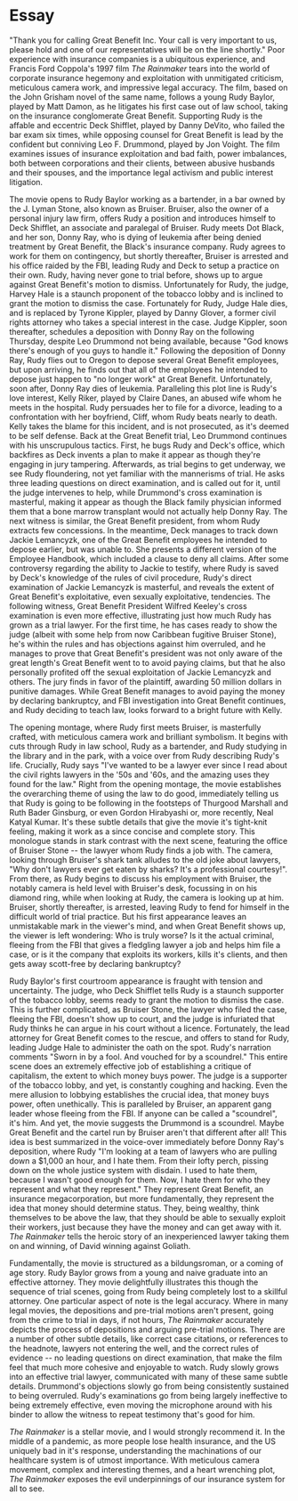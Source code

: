 # Essay

"Thank you for calling Great Benefit Inc. Your call is very important to us, please hold and one of our representatives will be on the line shortly." Poor experience with insurance companies is a ubiquitous experience, and Francis Ford Coppola's 1997 film _The Rainmaker_ tears into the world of corporate insurance hegemony and exploitation with unmitigated criticism, meticulous camera work, and impressive legal accuracy. The film, based on the John Grisham novel of the same name, follows a young Rudy Baylor, played by Matt Damon, as he litigates his first case out of law school, taking on the insurance conglomerate Great Benefit. Supporting Rudy is the affable and eccentric Deck Shifflet, played by Danny DeVito, who failed the bar exam six times, while opposing counsel for Great Benefit is lead by the confident but conniving Leo F. Drummond, played by Jon Voight. The film examines issues of insurance exploitation and bad faith, power imbalances, both between corporations and their clients, between abusive husbands and their spouses, and the importance legal activism and public interest litigation.

The movie opens to Rudy Baylor working as a bartender, in a bar owned by the J. Lyman Stone, also known as Bruiser. Bruiser, also the owner of a personal injury law firm, offers Rudy a position and introduces himself to Deck Shifflet, an associate and paralegal of Bruiser. Rudy meets Dot Black, and her son, Donny Ray, who is dying of leukemia after being denied treatment by Great Benefit, the Black's insurance company. Rudy agrees to work for them on contingency, but shortly thereafter, Bruiser is arrested and his office raided by the FBI, leading Rudy and Deck to setup a practice on their own. Rudy, having never gone to trial before, shows up to argue against Great Benefit's motion to dismiss. Unfortunately for Rudy, the judge, Harvey Hale is a staunch proponent of the tobacco lobby and is inclined to grant the motion to dismiss the case. Fortunately for Rudy, Judge Hale dies, and is replaced by Tyrone Kippler, played by Danny Glover, a former civil rights attorney who takes a special interest in the case. Judge Kippler, soon thereafter, schedules a deposition with Donny Ray on the following Thursday, despite Leo Drummond not being available, because "God knows there's enough of you guys to handle it." Following the deposition of Donny Ray, Rudy flies out to Oregon to depose several Great Benefit employees, but upon arriving, he finds out that all of the employees he intended to depose just happen to "no longer work" at Great Benefit. Unfortunately, soon after, Donny Ray dies of leukemia. Paralleling this plot line is Rudy's love interest, Kelly Riker, played by Claire Danes, an abused wife whom he meets in the hospital. Rudy persuades her to file for a divorce, leading to a confrontation with her boyfriend, Cliff, whom Rudy beats nearly to death. Kelly takes the blame for this incident, and is not prosecuted, as it's deemed to be self defense. Back at the Great Benefit trial, Leo Drummond continues with his unscrupulous tactics. First, he bugs Rudy and Deck's office, which backfires as Deck invents a plan to make it appear as though they're engaging in jury tampering. Afterwards, as trial begins to get underway, we see Rudy floundering, not yet familiar with the mannerisms of trial. He asks three leading questions on direct examination, and is called out for it, until the judge intervenes to help, while Drummond's cross examination is masterful, making it appear as though the Black family physician informed them that a bone marrow transplant would not actually help Donny Ray. The next witness is similar, the Great Benefit president, from whom Rudy extracts few concessions. In the meantime, Deck manages to track down Jackie Lemancyzk, one of the Great Benefit employees he intended to depose earlier, but was unable to. She presents a different version of the Employee Handbook, which included a clause to deny all claims. After some controversy regarding the ability to Jackie to testify, where Rudy is saved by Deck's knowledge of the rules of civil procedure, Rudy's direct examination of Jackie Lemancyzk is masterful, and reveals the extent of Great Benefit's exploitative, even sexually exploitative, tendencies. The following witness, Great Benefit President Wilfred Keeley's cross examination is even more effective, illustrating just how much Rudy has grown as a trial lawyer. For the first time, he has cases ready to show the judge (albeit with some help from now Caribbean fugitive Bruiser Stone), he's within the rules and has objections against him overruled, and he manages to prove that Great Benefit's president was not only aware of the great length's Great Benefit went to to avoid paying claims, but that he also personally profited off the sexual exploitation of Jackie Lemancyzk and others. The jury finds in favor of the plaintiff, awarding 50 million dollars in punitive damages. While Great Benefit manages to avoid paying the money by declaring bankruptcy, and FBI investigation into Great Benefit continues, and Rudy deciding to teach law, looks forward to a bright future with Kelly.


The opening montage, where Rudy first meets Bruiser, is masterfully crafted, with meticulous camera work and brilliant symbolism. It begins with cuts through Rudy in law school, Rudy as a bartender, and Rudy studying in the library and in the park, with a voice over from Rudy describing Rudy's life. Crucially, Rudy says "I've wanted to be a lawyer ever since I read about the civil rights lawyers in the '50s and '60s, and the amazing uses they found for the law." Right from the opening montage, the movie establishes the overarching theme of using the law to do good, immediately telling us that Rudy is going to be following in the footsteps of Thurgood Marshall and Ruth Bader Ginsburg, or even Gordon Hirabyashi or, more recently, Neal Katyal Kumar. It's these subtle details that give the movie it's tight-knit feeling, making it work as a since concise and complete story. This monologue stands in stark contrast with the next scene, featuring the office of Bruiser Stone -- the lawyer whom Rudy finds a job with. The camera, looking through Bruiser's shark tank alludes to the old joke about lawyers, "Why don't lawyers ever get eaten by sharks? It's a professional courtesy!". From there, as Rudy begins to discuss his employment with Bruiser, the notably camera is held level with Bruiser's desk, focussing in on his diamond ring, while when looking at Rudy, the camera is looking up at him. Bruiser, shortly thereafter, is arrested, leaving Rudy to fend for himself in the difficult world of trial practice. But his first appearance leaves an unmistakable mark in the viewer's mind, and when Great Benefit shows up, the viewer is left wondering: Who is truly worse? Is it the actual criminal, fleeing from the FBI that gives a fledgling lawyer a job and helps him file a case, or is it the company that exploits its workers, kills it's clients, and then gets away scott-free by declaring bankruptcy?

Rudy Baylor's first courtroom appearance is fraught with tension and uncertainty. The judge, who Deck Shifflet tells Rudy is a staunch supporter of the tobacco lobby, seems ready to grant the motion to dismiss the case. This is further complicated, as Bruiser Stone, the lawyer who filed the case, fleeing the FBI, doesn't show up to court, and the judge is infuriated that Rudy thinks he can argue in his court without a licence. Fortunately, the lead attorney for Great Benefit comes to the rescue, and offers to stand for Rudy, leading Judge Hale to administer the oath on the spot. Rudy's narration comments "Sworn in by a fool. And vouched for by a scoundrel." This entire scene does an extremely effective job of establishing a critique of capitalism, the extent to which money buys power. The judge is a supporter of the tobacco lobby, and yet, is constantly coughing and hacking. Even the mere allusion to lobbying establishes the crucial idea, that money buys power, often unethically. This is paralleled by Bruiser, an apparent gang leader whose fleeing from the FBI. If anyone can be called a "scoundrel", it's him. And yet, the movie suggests the Drummond is a scoundrel. Maybe Great Benefit and the cartel run by Bruiser aren't that different after all! This idea is best summarized in the voice-over immediately before Donny Ray's deposition, where Rudy "I'm looking at a team of lawyers who are pulling down a $1,000 an hour, and I hate them.  From their lofty perch, pissing down on the whole justice system with disdain.  I used to hate them, because I wasn't good enough for them.  Now, I hate them for who they represent and what they represent." They represent Great Benefit, an insurance megacorporation, but more fundamentally, they represent the idea that money should determine status. They, being wealthy, think themselves to be above the law, that they should be able to sexually exploit their workers, just because they have the money and can get away with it. _The Rainmaker_ tells the heroic story of an inexperienced lawyer taking them on and winning, of David winning against Goliath. 

Fundamentally, the movie is structured as a bildungsroman, or a coming of age story.  Rudy Baylor grows from a young and naive graduate into an effective attorney. They movie delightfully illustrates this though the sequence of trial scenes, going from Rudy being completely lost to a skillful attorney. One particular aspect of note is the legal accuracy. Where in many legal movies, the depositions and pre-trial motions aren't present, going from the crime to trial in days, if not hours, _The Rainmaker_ accurately depicts the process of depositions and arguing pre-trial motions. There are a number of other subtle details, like correct case citations, or references to the headnote, lawyers not entering the well, and the correct rules of evidence -- no leading questions on direct examination, that make the film feel that much more cohesive and enjoyable to watch. Rudy slowly grows into an effective trial lawyer, communicated with many of these same subtle details. Drummond's objections slowly go from being consistently sustained to being overruled. Rudy's examinations go from being largely ineffective to being extremely effective, even moving the microphone around with his binder to allow the witness to repeat testimony that's good for him. 

_The Rainmaker_ is a stellar movie, and I would strongly recommend it. In the middle of a pandemic, as more people lose health insurance, and the US uniquely bad in it's response, understanding the machinations of our healthcare system is of utmost importance. With meticulous camera movement, complex and interesting themes, and a heart wrenching plot, _The Rainmaker_ exposes the evil underpinnings of our insurance system for all to see. 






